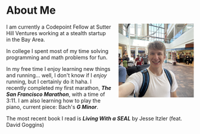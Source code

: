 # About Me

<img src="assets/me.jpg" alt="me" style="float: right; margin: 0 0 20px 20px; width: 40%;">

I am currently a Codepoint Fellow at Sutter Hill Ventures working at a stealth startup in the Bay Area.

In college I spent most of my time solving programming and math problems for fun.

In my free time I enjoy learning new things and running... well, I don't know if I _enjoy_ running, but I certainly do it haha.
I recently completed my first marathon, **_The San Francisco Marathon_**, with a time of 3:11.
I am also learning how to play the piano, current piece: Bach's **_G Minor_**.

The most recent book I read is **_Living With a SEAL_** by Jesse Itzler (feat. David Goggins)

